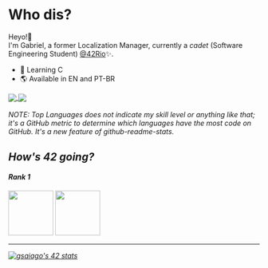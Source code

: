 # Who dis?
Heyo!👋 <br>
I'm Gabriel, a former Localization Manager, currently a _cadet_ (Software Engineering Student) [@42Rio](https://42.rio/)✨.

*  🧠 Learning C
*  🌎 Available in EN and PT-BR

<a href="https://github.com/Grsaiago/github-readme-stats">
  <img align="center" src="https://github-readme-stats.vercel.app/api?username=Grsaiago&show_icons=true&theme=dracula" />
</a>
<a href="https://github.com/Grsaiago/github-readme-stats">
  <img align="center" src="https://github-readme-stats.vercel.app/api/top-langs/?username=Grsaiago&show_icons=true&theme=dracula" />
</a>
<br> <br/>
<i>NOTE: Top Languages does not indicate my skill level or anything like that; it's a GitHub metric to determine which languages have the most code on GitHub. It's a new feature of github-readme-stats.<i/>

## How's 42 going?
#### Rank 1

<img src="https://user-images.githubusercontent.com/98427284/175352149-d1146a34-d163-4d0e-806f-1c63c04d3663.png" height="90" width="90">
<a href="https://github.com/Grsaiago/ft_printf">
  <img src="https://user-images.githubusercontent.com/98427284/175838265-59e18bf3-b8b3-46d3-8b3e-1f7ce4b2e9a7.png" height="90" width="90">
</a>

---
[![gsaiago's 42 stats](https://badge42.vercel.app/api/v2/cl4lmoz4w00350ak3yoti9w9h/stats?cursusId=21&coalitionId=undefined)](https://github.com/JaeSeoKim/badge42)

